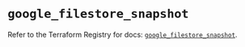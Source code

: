 # `google_filestore_snapshot`

Refer to the Terraform Registry for docs: [`google_filestore_snapshot`](https://registry.terraform.io/providers/hashicorp/google/6.19.0/docs/resources/filestore_snapshot).
